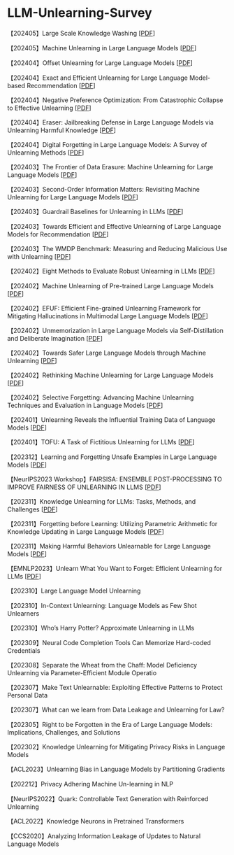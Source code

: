# LLM-Unlearning-Survey
【202405】Large Scale Knowledge Washing [[PDF](https://arxiv.org/abs/2405.16720)]

【202405】Machine Unlearning in Large Language Models [[PDF](https://arxiv.org/pdf/2405.15152)]

【202404】Offset Unlearning for Large Language Models [[PDF](https://arxiv.org/pdf/2404.11045.pdf)] 

【202404】Exact and Efficient Unlearning for Large Language Model-based Recommendation [[PDF](https://arxiv.org/pdf/2404.10327.pdf)] 

【202404】Negative Preference Optimization: From Catastrophic Collapse to Effective Unlearning [[PDF](https://arxiv.org/pdf/2404.05868.pdf)] 

【202404】Eraser: Jailbreaking Defense in Large Language Models via Unlearning Harmful Knowledge [[PDF](https://arxiv.org/pdf/2404.05880.pdf)] 

【202404】Digital Forgetting in Large Language Models: A Survey of Unlearning Methods [[PDF](https://arxiv.org/pdf/2404.02062.pdf)] 

【202403】The Frontier of Data Erasure: Machine Unlearning for Large Language Models [[PDF](https://arxiv.org/pdf/2403.15779.pdf)] 

【202403】Second-Order Information Matters: Revisiting Machine Unlearning for Large Language Models [[PDF](https://arxiv.org/pdf/2403.10557.pdf)] 

【202403】Guardrail Baselines for Unlearning in LLMs [[PDF](https://arxiv.org/pdf/2403.03329.pdf)] 

【202403】Towards Efficient and Effective Unlearning of Large Language Models for Recommendation [[PDF](https://arxiv.org/pdf/2403.03536.pdf)] 

【202403】The WMDP Benchmark: Measuring and Reducing Malicious Use with Unlearning [[PDF](https://arxiv.org/pdf/2403.03218.pdf)] 

【202402】Eight Methods to Evaluate Robust Unlearning in LLMs [[PDF](https://arxiv.org/pdf/2402.16835.pdf)]  

【202402】Machine Unlearning of Pre-trained Large Language Models [[PDF](https://arxiv.org/pdf/2402.15159.pdf)]  

【202402】EFUF: Efficient Fine-grained Unlearning Framework for Mitigating Hallucinations in Multimodal Large Language Models [[PDF](https://arxiv.org/pdf/2402.09801.pdf)]  

【202402】Unmemorization in Large Language Models via Self-Distillation and Deliberate Imagination [[PDF](https://arxiv.org/pdf/2402.10052.pdf)]  

【202402】Towards Safer Large Language Models through Machine Unlearning [[PDF](https://arxiv.org/pdf/2402.10058.pdf)]  

【202402】Rethinking Machine Unlearning for Large Language Models [[PDF](https://arxiv.org/pdf/2402.08787.pdf)]  

【202402】Selective Forgetting: Advancing Machine Unlearning Techniques and Evaluation in Language Models [[PDF](https://arxiv.org/pdf/2402.05813.pdf)] 

【202401】Unlearning Reveals the Influential Training Data of Language Models [[PDF](https://arxiv.org/pdf/2401.15241.pdf)]

【202401】TOFU: A Task of Fictitious Unlearning for LLMs [[PDF](https://arxiv.org/pdf/2401.06121.pdf)]

【202312】Learning and Forgetting Unsafe Examples in Large Language Models [[PDF](https://arxiv.org/pdf/2312.12736v1.pdf)]

【NeurIPS2023 Workshop】FAIRSISA: ENSEMBLE POST-PROCESSING TO IMPROVE FAIRNESS OF UNLEARNING IN LLMS [[PDF](https://arxiv.org/pdf/2312.07420v1.pdf)]

【202311】Knowledge Unlearning for LLMs: Tasks, Methods, and Challenges [[PDF](https://arxiv.org/ftp/arxiv/papers/2311/2311.15766.pdf)] 

【202311】Forgetting before Learning: Utilizing Parametric Arithmetic for Knowledge Updating in Large Language Models [[PDF](https://arxiv.org/pdf/2311.08011v1.pdf)] 

【202311】Making Harmful Behaviors Unlearnable for Large Language Models  [[PDF](https://arxiv.org/pdf/2311.02105v1.pdf)] 

【EMNLP2023】Unlearn What You Want to Forget: Efficient Unlearning for LLMs [[PDF](https://arxiv.org/pdf/2310.20150v1.pdf)] 

【202310】Large Language Model Unlearning

【202310】In-Context Unlearning: Language Models as Few Shot Unlearners

【202310】Who’s Harry Potter? Approximate Unlearning in LLMs

【202309】Neural Code Completion Tools Can Memorize Hard-coded Credentials

【202308】Separate the Wheat from the Chaff: Model Deficiency Unlearning via Parameter-Efficient Module Operatio

【202307】Make Text Unlearnable: Exploiting Effective Patterns to Protect Personal Data

【202307】What can we learn from Data Leakage and Unlearning for Law?

【202305】Right to be Forgotten in the Era of Large Language Models: Implications, Challenges, and Solutions

【202302】Knowledge Unlearning for Mitigating Privacy Risks in Language Models

【ACL2023】Unlearning Bias in Language Models by Partitioning Gradients

【202212】Privacy Adhering Machine Un-learning in NLP

【NeurIPS2022】Quark: Controllable Text Generation with Reinforced Unlearning

【ACL2022】Knowledge Neurons in Pretrained Transformers

【CCS2020】Analyzing Information Leakage of Updates to Natural Language Models
